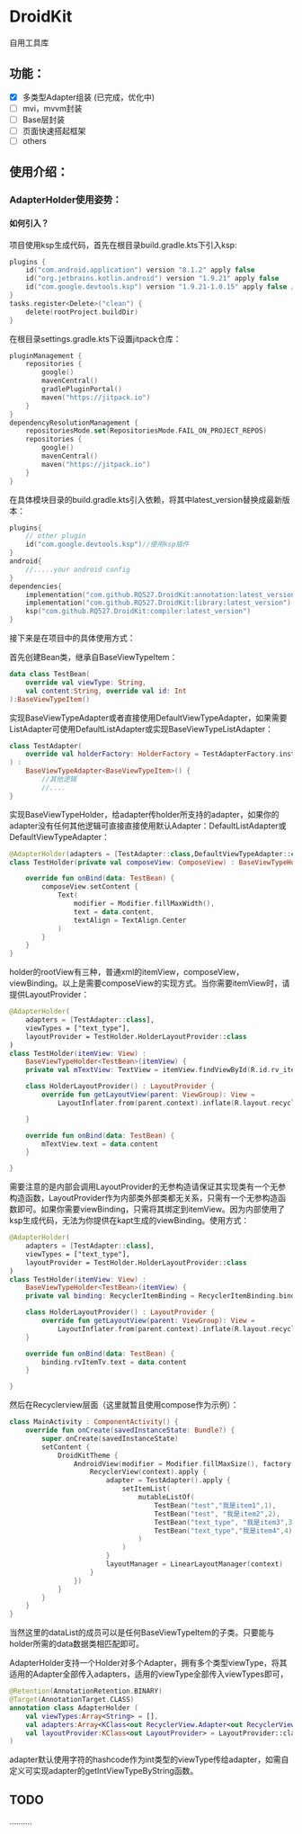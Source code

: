 # DroidKit

自用工具库

## 功能：

- [x] 多类型Adapter组装 (已完成，优化中)
- [ ] mvi，mvvm封装
- [ ] Base层封装
- [ ] 页面快速搭起框架
- [ ] others

## 使用介绍：

### AdapterHolder使用姿势：

#### 如何引入？

项目使用ksp生成代码，首先在根目录build.gradle.kts下引入ksp:

```kotlin
plugins {
    id("com.android.application") version "8.1.2" apply false
    id("org.jetbrains.kotlin.android") version "1.9.21" apply false
    id("com.google.devtools.ksp") version "1.9.21-1.0.15" apply false // ksp
}
tasks.register<Delete>("clean") {
    delete(rootProject.buildDir)
}
```

在根目录settings.gradle.kts下设置jitpack仓库：

```kotlin
pluginManagement {
    repositories {
        google()
        mavenCentral()
        gradlePluginPortal()
        maven("https://jitpack.io")
    }
}
dependencyResolutionManagement {
    repositoriesMode.set(RepositoriesMode.FAIL_ON_PROJECT_REPOS)
    repositories {
        google()
        mavenCentral()
        maven("https://jitpack.io")
    }
}
```

在具体模块目录的build.gradle.kts引入依赖，将其中latest_version替换成最新版本：

```kotlin
plugins{
    // other plugin
    id("com.google.devtools.ksp")//使用ksp插件
}
android{
    //.....your android config
}
dependencies{
    implementation("com.github.RQ527.DroidKit:annotation:latest_version")
    implementation("com.github.RQ527.DroidKit:library:latest_version")
    ksp("com.github.RQ527.DroidKit:compiler:latest_version")
}
```

接下来是在项目中的具体使用方式：

首先创建Bean类，继承自BaseViewTypeItem：

```kotlin
data class TestBean(
    override val viewType: String,
    val content:String, override val id: Int
):BaseViewTypeItem()
```

实现BaseViewTypeAdapter或者直接使用DefaultViewTypeAdapter，如果需要ListAdapter可使用DefaultListAdapter或实现BaseViewTypeListAdapter：

```kotlin
class TestAdapter(
    override val holderFactory: HolderFactory = TestAdapterFactory.instance
) :
    BaseViewTypeAdapter<BaseViewTypeItem>() {
        //其他逻辑
        //....
}
```

实现BaseViewTypeHolder，给adapter传holder所支持的adapter，如果你的adapter没有任何其他逻辑可直接直接使用默认Adapter：DefaultListAdapter或DefaultViewTypeAdapter：

```kotlin
@AdapterHolder(adapters = [TestAdapter::class,DefaultViewTypeAdapter::class],viewTypes = ["test"])
class TestHolder(private val composeView: ComposeView) : BaseViewTypeHolder<TestBean>(composeView) {

    override fun onBind(data: TestBean) {
        composeView.setContent {
            Text(
                modifier = Modifier.fillMaxWidth(),
                text = data.content,
                textAlign = TextAlign.Center
            )
        }
    }
}
```

holder的rootView有三种，普通xml的itemView，composeView，viewBinding。以上是需要composeView的实现方式。当你需要itemView时，请提供LayoutProvider：

```kotlin
@AdapterHolder(
    adapters = [TestAdapter::class],
    viewTypes = ["text_type"],
    layoutProvider = TestHolder.HolderLayoutProvider::class
)
class TestHolder(itemView: View) :
    BaseViewTypeHolder<TestBean>(itemView) {
    private val mTextView: TextView = itemView.findViewById(R.id.rv_item_tv)

    class HolderLayoutProvider() : LayoutProvider {
        override fun getLayoutView(parent: ViewGroup): View =
            LayoutInflater.from(parent.context).inflate(R.layout.recycler_item, parent, false)

    }

    override fun onBind(data: TestBean) {
        mTextView.text = data.content
    }

}
```

需要注意的是内部会调用LayoutProvider的无参构造请保证其实现类有一个无参构造函数，LayoutProvider作为内部类外部类都无关系，只需有一个无参构造函数即可。如果你需要viewBinding，只需将其绑定到itemView。因为内部使用了ksp生成代码，无法为你提供在kapt生成的viewBinding。使用方式：

```kotlin
@AdapterHolder(
    adapters = [TestAdapter::class],
    viewTypes = ["text_type"],
    layoutProvider = TestHolder.HolderLayoutProvider::class
)
class TestHolder(itemView: View) :
    BaseViewTypeHolder<TestBean>(itemView) {
    private val binding: RecyclerItemBinding = RecyclerItemBinding.bind(itemView)

    class HolderLayoutProvider() : LayoutProvider {
        override fun getLayoutView(parent: ViewGroup): View =
            LayoutInflater.from(parent.context).inflate(R.layout.recycler_item, parent, false)
    }

    override fun onBind(data: TestBean) {
        binding.rvItemTv.text = data.content
    }

}
```

然后在Recyclerview层面（这里就暂且使用compose作为示例）：

```kotlin
class MainActivity : ComponentActivity() {
    override fun onCreate(savedInstanceState: Bundle?) {
        super.onCreate(savedInstanceState)
        setContent {
            DroidKitTheme {
                AndroidView(modifier = Modifier.fillMaxSize(), factory = { context ->
                    RecyclerView(context).apply {
                        adapter = TestAdapter().apply {
                            setItemList(
                                mutableListOf(
                                    TestBean("test","我是item1",1),
                                    TestBean("test", "我是item2",2),
                                    TestBean("text_type", "我是item3",3),
                                    TestBean("text_type","我是item4",4)
                                )
                            )
                        }
                        layoutManager = LinearLayoutManager(context)
                    }
                })
            }
        }
    }
}
```

当然这里的dataList的成员可以是任何BaseViewTypeItem的子类。只要能与holder所需的data数据类相匹配即可。

AdapterHolder支持一个Holder对多个Adapter，拥有多个类型viewType，将其适用的Adapter全部传入adapters，适用的viewType全部传入viewTypes即可，

```kotlin
@Retention(AnnotationRetention.BINARY)
@Target(AnnotationTarget.CLASS)
annotation class AdapterHolder (
    val viewTypes:Array<String> = [],
    val adapters:Array<KClass<out RecyclerView.Adapter<out RecyclerView.ViewHolder>>> = [],
    val layoutProvider:KClass<out LayoutProvider> = LayoutProvider::class,
)
```

adapter默认使用字符的hashcode作为int类型的viewType传给adapter，如需自定义可实现adapter的getIntViewTypeByString函数。

## TODO

..........

